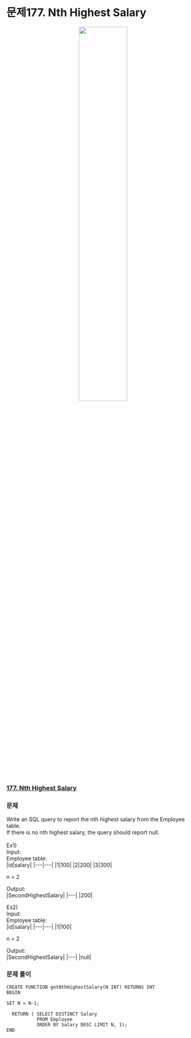 # 문제177. Nth Highest Salary
<center><img src="https://upload.wikimedia.org/wikipedia/commons/thumb/0/0a/LeetCode_Logo_black_with_text.svg/458px-LeetCode_Logo_black_with_text.svg.png?20200122084501" width="50%" height="50%"></center>

### [177. Nth Highest Salary](https://leetcode.com/problems/nth-highest-salary/)

### 문제
Write an SQL query to report the nth highest salary from the Employee table. <br>
If there is no nth highest salary, the query should report null.<br>
<br>
Ex1)<br>
Input: <br>
Employee table:<br>
|id|salary|
|---|---|
|1|100|
|2|200|
|3|300|

n = 2<br>

Output: <br>
|SecondHighestSalary|
|---|
|200|


Ex2)<br>
Input: <br>
Employee table:<br>
|id|salary|
|---|---|
|1|100|

n = 2<br>

Output: <br>
|SecondHighestSalary|
|---|
|null|



### 문제 풀이

```Mysql
CREATE FUNCTION getNthHighestSalary(N INT) RETURNS INT
BEGIN

SET N = N-1;

  RETURN ( SELECT DISTINCT Salary 
           FROM Employee 
           ORDER BY Salary DESC LIMIT N, 1);
END
```
